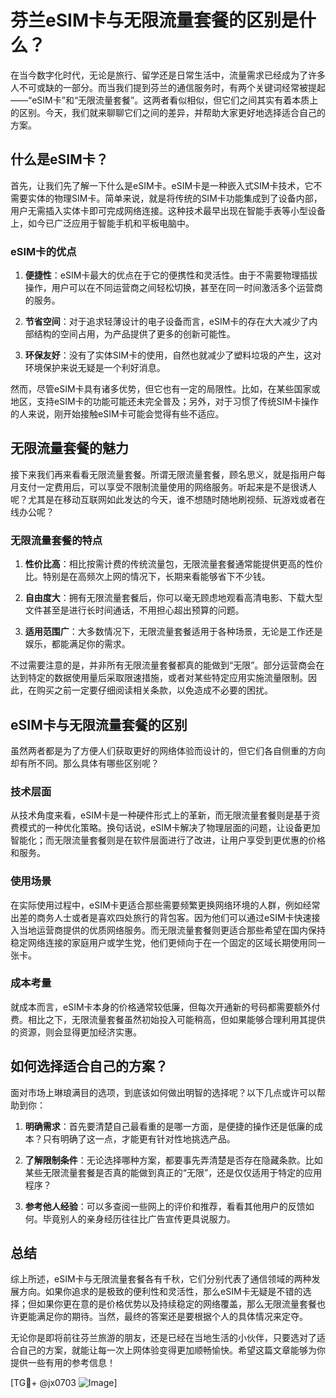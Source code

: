 # 芬兰eSIM卡与无限流量套餐的区别是什么？

在当今数字化时代，无论是旅行、留学还是日常生活中，流量需求已经成为了许多人不可或缺的一部分。而当我们提到芬兰的通信服务时，有两个关键词经常被提起——“eSIM卡”和“无限流量套餐”。这两者看似相似，但它们之间其实有着本质上的区别。今天，我们就来聊聊它们之间的差异，并帮助大家更好地选择适合自己的方案。

## 什么是eSIM卡？

首先，让我们先了解一下什么是eSIM卡。eSIM卡是一种嵌入式SIM卡技术，它不需要实体的物理SIM卡。简单来说，就是将传统的SIM卡功能集成到了设备内部，用户无需插入实体卡即可完成网络连接。这种技术最早出现在智能手表等小型设备上，如今已广泛应用于智能手机和平板电脑中。

### eSIM卡的优点

1. **便捷性**：eSIM卡最大的优点在于它的便携性和灵活性。由于不需要物理插拔操作，用户可以在不同运营商之间轻松切换，甚至在同一时间激活多个运营商的服务。
   
2. **节省空间**：对于追求轻薄设计的电子设备而言，eSIM卡的存在大大减少了内部结构的空间占用，为产品提供了更多的创新可能性。

3. **环保友好**：没有了实体SIM卡的使用，自然也就减少了塑料垃圾的产生，这对环境保护来说无疑是一个利好消息。

然而，尽管eSIM卡具有诸多优势，但它也有一定的局限性。比如，在某些国家或地区，支持eSIM卡的功能可能还未完全普及；另外，对于习惯了传统SIM卡操作的人来说，刚开始接触eSIM卡可能会觉得有些不适应。

## 无限流量套餐的魅力

接下来我们再来看看无限流量套餐。所谓无限流量套餐，顾名思义，就是指用户每月支付一定费用后，可以享受不限制流量使用的网络服务。听起来是不是很诱人呢？尤其是在移动互联网如此发达的今天，谁不想随时随地刷视频、玩游戏或者在线办公呢？

### 无限流量套餐的特点

1. **性价比高**：相比按需计费的传统流量包，无限流量套餐通常能提供更高的性价比。特别是在高频次上网的情况下，长期来看能够省下不少钱。

2. **自由度大**：拥有无限流量套餐后，你可以毫无顾虑地观看高清电影、下载大型文件甚至是进行长时间通话，不用担心超出预算的问题。

3. **适用范围广**：大多数情况下，无限流量套餐适用于各种场景，无论是工作还是娱乐，都能满足你的需求。

不过需要注意的是，并非所有无限流量套餐都真的能做到“无限”。部分运营商会在达到特定的数据使用量后采取限速措施，或者对某些特定应用实施流量限制。因此，在购买之前一定要仔细阅读相关条款，以免造成不必要的困扰。

## eSIM卡与无限流量套餐的区别

虽然两者都是为了方便人们获取更好的网络体验而设计的，但它们各自侧重的方向却有所不同。那么具体有哪些区别呢？

### 技术层面

从技术角度来看，eSIM卡是一种硬件形式上的革新，而无限流量套餐则是基于资费模式的一种优化策略。换句话说，eSIM卡解决了物理层面的问题，让设备更加智能化；而无限流量套餐则是在软件层面进行了改进，让用户享受到更优惠的价格和服务。

### 使用场景

在实际使用过程中，eSIM卡更适合那些需要频繁更换网络环境的人群，例如经常出差的商务人士或者是喜欢四处旅行的背包客。因为他们可以通过eSIM卡快速接入当地运营商提供的优质网络服务。而无限流量套餐则更适合那些希望在国内保持稳定网络连接的家庭用户或学生党，他们更倾向于在一个固定的区域长期使用同一张卡。

### 成本考量

就成本而言，eSIM卡本身的价格通常较低廉，但每次开通新的号码都需要额外付费。相比之下，无限流量套餐虽然初始投入可能稍高，但如果能够合理利用其提供的资源，则会显得更加经济实惠。

## 如何选择适合自己的方案？

面对市场上琳琅满目的选项，到底该如何做出明智的选择呢？以下几点或许可以帮助到你：

1. **明确需求**：首先要清楚自己最看重的是哪一方面，是便捷的操作还是低廉的成本？只有明确了这一点，才能更有针对性地挑选产品。

2. **了解限制条件**：无论选择哪种方案，都要事先弄清楚是否存在隐藏条款。比如某些无限流量套餐是否真的能做到真正的“无限”，还是仅仅适用于特定的应用程序？

3. **参考他人经验**：可以多查阅一些网上的评价和推荐，看看其他用户的反馈如何。毕竟别人的亲身经历往往比广告宣传更具说服力。

## 总结

综上所述，eSIM卡与无限流量套餐各有千秋，它们分别代表了通信领域的两种发展方向。如果你追求的是极致的便利性和灵活性，那么eSIM卡无疑是不错的选择；但如果你更在意的是价格优势以及持续稳定的网络覆盖，那么无限流量套餐也许更能满足你的期待。当然，最终的答案还是要根据个人的具体情况来定夺。

无论你是即将前往芬兰旅游的朋友，还是已经在当地生活的小伙伴，只要选对了适合自己的方案，就能让每一次上网体验变得更加顺畅愉快。希望这篇文章能够为你提供一些有用的参考信息！

[TG💪+ @jx0703 ![Image](https://github.com/user-attachments/assets/dbca1d08-cadb-493c-b0ec-ad6f7a83f270)]